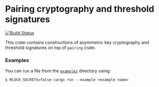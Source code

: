 # Pairing cryptography and threshold signatures

[![Build Status](https://travis-ci.org/poanetwork/threshold_crypto.svg?branch=master)](https://travis-ci.org/poanetwork/threshold_crypto)

This crate contains constructions of asymmetric key cryptography and threshold
signatures on top of `pairing` crate.

### Examples

You can run a file from the [`examples`](examples) directory using:

```
$ MLOCK_SECRETS=false cargo run --example <example name>
```

